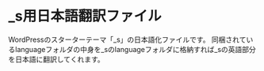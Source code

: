 # _s用日本語翻訳ファイル

WordPressのスターターテーマ「_s」の日本語化ファイルです。
同梱されているlanguageフォルダの中身を_sのlanguageフォルダに格納すれば_sの英語部分を日本語に翻訳してくれます。